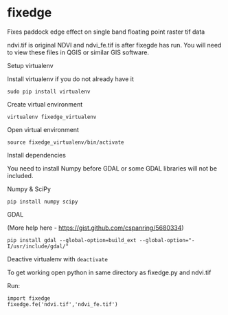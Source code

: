 # fixedge
Fixes paddock edge effect on single band floating point raster tif data

ndvi.tif is original NDVI and ndvi_fe.tif is after fixegde has run. You will need to view these files in QGIS or similar GIS software. 

Setup virtualenv

Install virtualenv if you do not already have it

`sudo pip install virtualenv`

Create virtual environment

`virtualenv fixedge_virtualenv`

Open virtual environment

`source fixedge_virtualenv/bin/activate`

Install dependencies 

You need to install Numpy before GDAL or some GDAL libraries will not be included. 

Numpy & SciPy

`pip install numpy scipy`

GDAL

(More help here - https://gist.github.com/cspanring/5680334)

`pip install gdal --global-option=build_ext --global-option="-I/usr/include/gdal/"`

Deactive virtualenv with `deactivate`

To get working open python in same directory as fixedge.py and ndvi.tif

Run:

```
import fixedge
fixedge.fe('ndvi.tif','ndvi_fe.tif')
```


